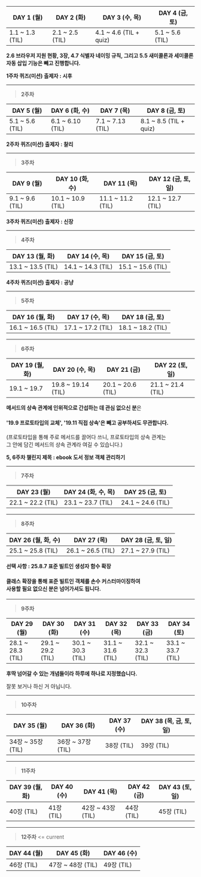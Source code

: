 | DAY 1 (월)      | DAY 2 (화)      | DAY 3 (수, 목)         | DAY 4 (금, 토)  |
| --------------- | --------------- | ---------------------- | --------------- |
| 1.1 ~ 1.3 (TIL) | 2.1 ~ 2.5 (TIL) | 4.1 ~ 4.6 (TIL + quiz) | 5.1 ~ 5.6 (TIL) |

**2.6 브라우저 지원 현황, 3장, 4.7 식별자 네이밍 규칙, 그리고 5.5 새미콜론과 세미콜론 자동 삽입 기능은 빼고 진행합니다.**

**1주차 퀴즈(미션) 출제자 : 시후**

---

> **2주차**

| DAY 5 (월)      | DAY 6 (화, 수)   | DAY 7 (목)       | DAY 8 (금, 토)         |
| --------------- | ---------------- | ---------------- | ---------------------- |
| 5.1 ~ 5.6 (TIL) | 6.1 ~ 6.10 (TIL) | 7.1 ~ 7.13 (TIL) | 8.1 ~ 8.5 (TIL + quiz) |

**2주차 퀴즈(미션) 출제자 : 찰리**

---

> **3주차**

| DAY 9 (월)      | DAY 10 (화, 수)   | DAY 11 (목)       | DAY 12 (금, 토, 일) |
| --------------- | ----------------- | ----------------- | ------------------- |
| 9.1 ~ 9.6 (TIL) | 10.1 ~ 10.9 (TIL) | 11.1 ~ 11.2 (TIL) | 12.1 ~ 12.7 (TIL)   |

**3주차 퀴즈(미션) 출제자 : 신장**

---

> **4주차**

| DAY 13 (월, 화)   | DAY 14 (수, 목)   | DAY 15 (금, 토)   |
| ----------------- | ----------------- | ----------------- |
| 13.1 ~ 13.5 (TIL) | 14.1 ~ 14.3 (TIL) | 15.1 ~ 15.6 (TIL) |

**4주차 퀴즈(미션) 출제자 : 공냥**

---

> **5주차**

| DAY 16 (월, 화)   | DAY 17 (수, 목)   | DAY 18 (금, 토)   |
| ----------------- | ----------------- | ----------------- |
| 16.1 ~ 16.5 (TIL) | 17.1 ~ 17.2 (TIL) | 18.1 ~ 18.2 (TIL) |

---

> **6주차**

| DAY 19 (월, 화) | DAY 20 (수, 목)    | DAY 21 (금)       | DAY 22 (토, 일)   |
| --------------- | ------------------ | ----------------- | ----------------- |
| 19.1 ~ 19.7     | 19.8 ~ 19.14 (TIL) | 20.1 ~ 20.6 (TIL) | 21.1 ~ 21.4 (TIL) |

**메서드의 상속 관계에 인위적으로 간섭하는 데 관심 없으신 분**은

#### '19.9 프로토타입의 교체', '19.11 직접 상속'은 빼고 공부하셔도 무관합니다.

(프로토타입을 통해 주로 메서드를 끌어다 쓰니, 프로토타입의 상속 관계는</br> 그 안에 담긴 메서드의 상속 관계라 여길 수 있습니다.)

**5, 6주차 챌린지 제목 : ebook 도서 정보 객체 관리하기**

---

> **7주차**

| DAY 23 (월)       | DAY 24 (화, 수, 목) | DAY 25 (금, 토)   |
| ----------------- | ------------------- | ----------------- |
| 22.1 ~ 22.2 (TIL) | 23.1 ~ 23.7 (TIL)   | 24.1 ~ 24.6 (TIL) |

---

> **8주차**

| DAY 26 (월, 화, 수) | DAY 27 (목)       | DAY 28 (금, 토, 일) |
| ------------------- | ----------------- | ------------------- |
| 25.1 ~ 25.8 (TIL)   | 26.1 ~ 26.5 (TIL) | 27.1 ~ 27.9 (TIL)   |

**선택 사항 : 25.8.7 표준 빌트인 생성자 함수 확장**

#### 클래스 확장을 통해 표준 빌트인 객체를 손수 커스터마이징하여</br> 사용할 필요 없으신 분은 넘어가셔도 됩니다.

---

> **9주차**

| DAY 29 (월)       | DAY 30 (화)       | DAY 31 (수)       | DAY 32 (목)       | DAY 33 (금)       | DAY 34 (토)       |
| ----------------- | ----------------- | ----------------- | ----------------- | ----------------- | ----------------- |
| 28.1 ~ 28.3 (TIL) | 29.1 ~ 29.2 (TIL) | 30.1 ~ 30.3 (TIL) | 31.1 ~ 31.6 (TIL) | 32.1 ~ 32.3 (TIL) | 33.1 ~ 33.7 (TIL) |

**후딱 넘어갈 수 있는 개념들이라 하루에 하나로 지정했습니다.**

잘못 보거나 하신 거 아닙니다.

---

> **10주차**

| DAY 35 (월)       | DAY 36 (화)       | DAY 37 (수) | DAY 38 (목, 금, 토, 일) |
| ----------------- | ----------------- | ----------- | ----------------------- |
| 34장 ~ 35장 (TIL) | 36장 ~ 37장 (TIL) | 38장 (TIL)  | 39장 (TIL)              |

---

> **11주차**

| DAY 39 (월, 화) | DAY 40 (수) | DAY 41 (목)       | DAY 42 (금) | DAY 43 (토, 일) |
| --------------- | ----------- | ----------------- | ----------- | --------------- |
| 40장 (TIL)      | 41장 (TIL)  | 42장 ~ 43장 (TIL) | 44장 (TIL)  | 45장 (TIL)      |

---

> **12주차** <= current

| DAY 44 (월) | DAY 45 (화)       | DAY 46 (수) |
| ----------- | ----------------- | ----------- |
| 46장 (TIL)  | 47장 ~ 48장 (TIL) | 49장 (TIL)  |
